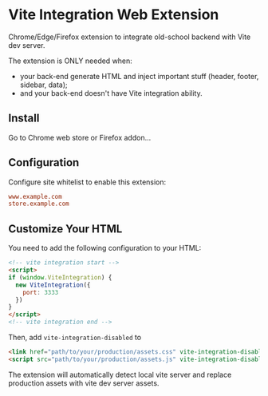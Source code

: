 # Vite Integration Web Extension

Chrome/Edge/Firefox extension to integrate old-school backend with Vite dev server.

The extension is ONLY needed when:

- your back-end generate HTML and inject important stuff (header, footer, sidebar, data);
- and your back-end doesn't have Vite integration ability.

## Install

Go to Chrome web store or Firefox addon...

## Configuration

Configure site whitelist to enable this extension:

```ini
www.example.com
store.example.com
```

## Customize Your HTML

You need to add the following configuration to your HTML:

```html
<!-- vite integration start -->
<script>
if (window.ViteIntegration) {
  new ViteIntegration({
    port: 3333
  })
}
</script>
<!-- vite integration end -->
```

Then, add `vite-integration-disabled` to 

```html
<link href="path/to/your/production/assets.css" vite-integration-disabled>
<script src="path/to/your/production/assets.js" vite-integration-disabled></script>
```

The extension will automatically detect local vite server and replace production assets with vite dev server assets.
